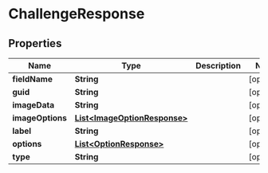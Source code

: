 

# ChallengeResponse


## Properties

Name | Type | Description | Notes
------------ | ------------- | ------------- | -------------
**fieldName** | **String** |  |  [optional]
**guid** | **String** |  |  [optional]
**imageData** | **String** |  |  [optional]
**imageOptions** | [**List&lt;ImageOptionResponse&gt;**](ImageOptionResponse.md) |  |  [optional]
**label** | **String** |  |  [optional]
**options** | [**List&lt;OptionResponse&gt;**](OptionResponse.md) |  |  [optional]
**type** | **String** |  |  [optional]



